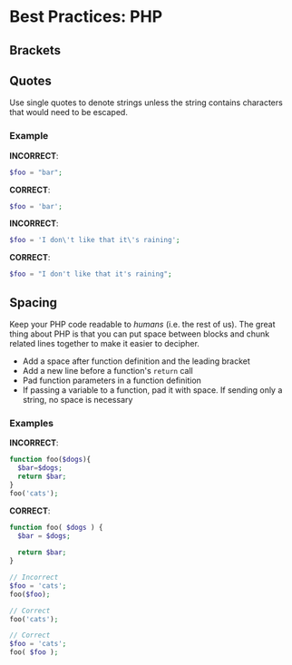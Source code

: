 # Best Practices: PHP

## Brackets
## Quotes
Use single quotes to denote strings unless the string contains characters that would need to be escaped.

### Example

__INCORRECT__:

```php
$foo = "bar";
```

__CORRECT__:

```php
$foo = 'bar';
```

__INCORRECT__:

```php
$foo = 'I don\'t like that it\'s raining';
```

__CORRECT__:

```php
$foo = "I don't like that it's raining";
```

## Spacing
Keep your PHP code readable to _humans_ (i.e. the rest of us). The great thing about PHP is that you can put space between blocks and chunk related lines together to make it easier to decipher.

- Add a space after function definition and the leading bracket
- Add a new line before a function's `return` call
- Pad function parameters in a function definition
- If passing a variable to a function, pad it with space. If sending only a string, no space is necessary

### Examples

__INCORRECT__:

```php
function foo($dogs){
  $bar=$dogs;
  return $bar;
}
foo('cats');
```

__CORRECT__:

```php
function foo( $dogs ) {
  $bar = $dogs;
  
  return $bar;
}

// Incorrect
$foo = 'cats';
foo($foo);

// Correct
foo('cats');

// Correct
$foo = 'cats';
foo( $foo );
```
